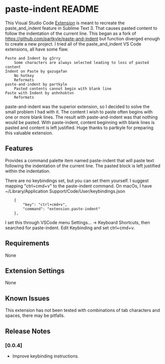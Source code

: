# paste-indent README

This Visual Studio Code [Extension](https://marketplace.visualstudio.com/items?itemName=LesGrieve.paste-indent) is meant to recreate the paste_and_indent feature in Sublime Text 3. That causes pasted content to follow the indentation of the current line.
This began as a fork of https://github.com/partkyle/paste-and-indent but function diverged enough to create a new project.
I tried all of the paste_and_indent VS Code extensions, all have some flaw.
```
Paste and Indent by g3rry
    Some characters are always selected leading to loss of pasted content
Indent on Paste by gazugafan
    No hotkey
    Reformats
paste-and-indent by partkyle
    Pasted contents cannot begin with blank line
Paste with Indent by anhnhoktvn
    Reformats
```
paste-and-indent was the superior extension, so I decided to solve the small problem I had with it. The content I wish to paste often begins with one or more blank lines. The result with paste-and-indent was that nothing would be pasted. With paste-indent, content beginning with blank lines is pasted and content is left justified. Huge thanks to partkyle for preparing this valuable extension.

## Features

Provides a command palette item named paste-indent that will paste text following the indentation of the current line. The pasted block is left justified within the indentation.

There are no keybindings set, but you can set them yourself. I suggest mapping "ctrl+cmd+v" to the paste-indent command.
On macOs, I have ~/Library/Application Support/Code/User/keybindings.json
```
    {
        "key": "ctrl+cmd+v",
        "command": "extension.paste-indent"
    },
```
I set this through VSCode menu Settings... -> Keyboard Shortcuts, then searched for paste-indent. Edit Keybinding and set ctrl+cmd+v.


## Requirements

None

## Extension Settings

None

## Known Issues

This extension has not been tested with combinations of tab characters and spaces, there may be pitfalls.

## Release Notes

### [0.0.4]

- Improve keybinding instructions.
